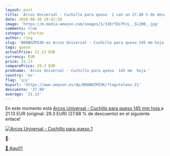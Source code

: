 ```yaml
---
layout: post
title: 'Arcos Universal - Cuchillo para queso  1 con un 27.88 % de descuento'
date: 2020-08-30 19:42:29
image: 'https://m.media-amazon.com/images/I/31KrTQifFcL._SL200_.jpg'
comments: true
category: ofertas
author: ring
slug: 'B00BHZPO3K-es Arcos Universal - Cuchillo para queso 145 mm hoja'
tags: queso
actualPrice: 21.13 EUR
currency: EUR
price: 21.13
comparePrice: 29.3 EUR
prodname: 'Arcos Universal - Cuchillo para queso  145 mm  hoja '
country: 'es'
flag: '🇪🇸'
buyurl: 'https://www.amazon.es/dp/B00BHZPO3K/?tag=tolees-21'
descuento: '27.88'
average: '21.13'
---
```


En este momento está [Arcos Universal - Cuchillo para queso  145 mm  hoja ](https://www.amazon.es/dp/B00BHZPO3K/?tag=tolees-21) a 21.13 EUR (original: 29.3 EUR) (27.88 %  de descuento) en el siguiente enlace!

[![Arcos Universal - Cuchillo para queso  1](https://m.media-amazon.com/images/I/31KrTQifFcL._SL200_.jpg)](https://www.amazon.es/dp/B00BHZPO3K/?tag=tolees-21)

🔎:


[🛒 Aquí!!!](https://www.amazon.es/dp/B00BHZPO3K/?tag=tolees-21)
